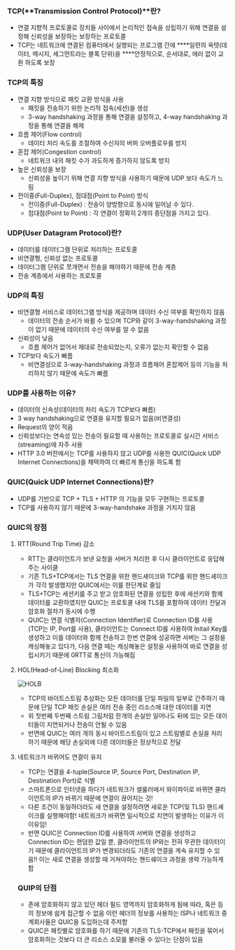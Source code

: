 ### TCP(**Transmission Control Protocol)**란?

- 연결 지향적 프로토콜로 장치들 사이에서 논리적인 접속을 성립하기 위해 연결을 설정해 신뢰성을 보장하는 보장하는 프로토콜
- TCP는 네트워크에 연결된 컴퓨터에서 실행되는 프로그램 간에 ****일련의 옥텟(데이터, 메시지, 세그먼트라는 블록 단위)을 ****안정적으로, 순서대로, 에러 없이 교환 하도록 보장

### TCP의 특징

- 연결 지향 방식으로 패킷 교환 방식을 사용
    - 패킷을 전송하기 위한 논리적 접속(세션)을 생성
    - 3-way handshaking 과정을 통해 연결을 설정하고, 4-way handshaking 과정을 통해 연결을 해제
- 흐름 제어(Flow control)
    - 데이터 처리 속도를 조절하여 수신자의 버퍼 오버플로우를 방지
- 혼잡 제어(Congestion control)
    - 네트워크 내의 패킷 수가 과도하게 증가하지 않도록 방지
- 높은 신뢰성을 보장
    - 신뢰성을 높이기 위해 연결 지향 방식을 사용하기 때문에 UDP 보다 속도가 느림
- 전이중(Full-Duplex), 점대점(Point to Point) 방식
    - 전이중(Full-Duplex) : 전송이 양방향으로 동시에 일어날 수 있다.
    - 점대점(Point to Point) : 각 연결이 정확히 2개의 종단점을 가지고 있다.

### UDP(User Datagram Protocol)란?

- 데이터를 데이터그램 단위로 처리하는 프로토콜
- 비연결형, 신뢰성 없는 프로토콜
- 데이터그램 단위로 쪼개면서 전송을 해야하기 때문에 전송 계층
- 전송 계층에서 사용하는 프로토콜

### **UDP의 특징**

- 비연결형 서비스로 데이터그램 방식을 제공하며 데이터 수신 여부를 확인하지 않음
    - 데이터의 전송 순서가 바뀔 수 있으며 TCP와 같이 3-way-handshaking 과정이 없기 때문에 데이터의 수신 여부를 알 수 없음
- 신뢰성이 낮음
    - 흐름 제어가 없어서 제대로 전송되었는지, 오류가 없는지 확인할 수 없음
- TCP보다 속도가 빠름
    - 비연결성으로 3-way-handshaking 과정과 흐름제어 혼잡제어 등의 기능을 처리하지 않기 때문에 속도가 빠름

### UDP를 사용하는 이유?

- 데이터의 신속성(데이터의 처리 속도가 TCP보다 빠름)
- 3 way handshaking으로 연결을 유지할 필요가 없음(비연결성)
- Request의 양이 적음
- 신뢰성보다는 연속성 있는 전송이 필요할 때 사용하는 프로토콜로 실시간 서비스(streaming)에 자주 사용
- HTTP 3.0 버전에서는 TCP를 사용하지 않고 UDP를 사용한 QUIC(Quick UDP Internet Connections)을 채택하여 더 빠르게 통신을 하도록 함

### QUIC(Quick UDP Internet Connections)란?

- UDP를 기반으로 TCP + TLS + HTTP 의 기능을 모두 구현하는 프로토콜
- TCP를 사용하지 않기 때문에 3-way-handshake 과정을 거치지 않음

### QUIC의 장점

1. RTT(Round Trip Time) 감소
    - RTT는 클라이언트가 보낸 요청을 서버가 처리한 후 다시 클라이언트로 응답해주는 사이클
    - 기존 TLS+TCP에서는 TLS 연결을 위한 핸드셰이크와 TCP를 위한 핸드셰이크가 각각 발생했지만 QUIC에서는 이를 한단계로 줄임
    - TLS+TCP는 세션키를 주고 받고 암호화된 연결을 성립한 후에 세션키와 함께 데이터를 교환하였지만 QUIC는 프로토콜 내에 TLS를 포함하여 데이터 전달과 암호화 절차가 동시에 수행
    - QUIC는 연결 식별자(Connection Identifier)로 Connection ID를 사용 (TCP는 IP, Port를 사용), 클라이언트는 Connect ID를 사용하여 Initail Key를 생성하고 이를 데이터와 함께 전송하고 한번 연결에 성공하면 서버는 그 설정을 캐싱해놓고 있다가, 다음 연결 때는 캐싱해놓은 설정을 사용하여 바로 연결을 성립시키기 때문에 0RTT로 통신이 가능해짐
2. HOL(Head-of-Line) Blocking 최소화
    
    ![HOLB](https://github.com/juhwan-Ki/TIL/assets/87765888/daa9ca91-72c2-4659-bc83-d731f799354a)
    
    - TCP의 바이트스트림 추상화는 모든 데이터를 단일 파일의 일부로 간주하기 때문에 단일 TCP 패킷 손실은 여러 전송 중인 리소스에 대한 데이터를 지연
    - 위 첫번째 두번째 스트림 그림처럼 한개의 손실만 일어나도 뒤에 있는 모든 데이터들이 지연되거나 전송이 안될 수 있음
    - 반면에 QUIC는 여러 개의 동시 바이트스트림이 있고 스트림별로 손실을 처리하기 때문에 해당 손실외에 다른 데이터들은 정상적으로 전달
3. 네트워크가 바뀌어도 연결이 유지
    - TCP는 연결을 4-tuple(Source IP, Source Port, Destination IP, Destination Port)로 식별
    - 스마트폰으로 인터넷을 하다가 네트워크가 셀룰러에서 와이파이로 바뀌면 클라이언트의 IP가 바뀌기 때문에 연결이 끊어지는 것!
    - 다른 조건이 동일하더라도 새 연결을 설정하려면 새로운 TCP(및 TLS) 핸드셰이크를 실행해야함! 네트워크가 바뀌면 일시적으로 지연이 발생하는 이유가 이 이유임!
    - 반면 QUIC은 Connection ID를 사용하여 서버와 연결을 생성하고 Connection ID는 랜덤한 값일 뿐, 클라이언트의 IP와는 전혀 무관한 데이터이기 때문에 클라이언트의 IP가 변경되더라도 기존의 연결을 계속 유지할 수 있음!! 이는 새로 연결을 생성할 때 거쳐야하는 핸드쉐이크 과정을 생략 가능하게 함
    
    ### QUIP의 단점
    
    - 존에 암호화하지 않고 있던 헤더 필드 영역까지 암호화하게 됨에 따라, 혹은 등의 정보에 쉽게 접근할 수 없음 이런 헤더의 정보를 사용하는 ISP나 네트워크 중계회사들은 QUIC을 도입하는데 주저함
    - QUIC은 패킷별로 암호화를 하기 때문에 기존의 TLS-TCP에서 패킷을 묶어서 암호화하는 것보다 더 큰 리소스 소모를 불러올 수 있다는 단점이 있음